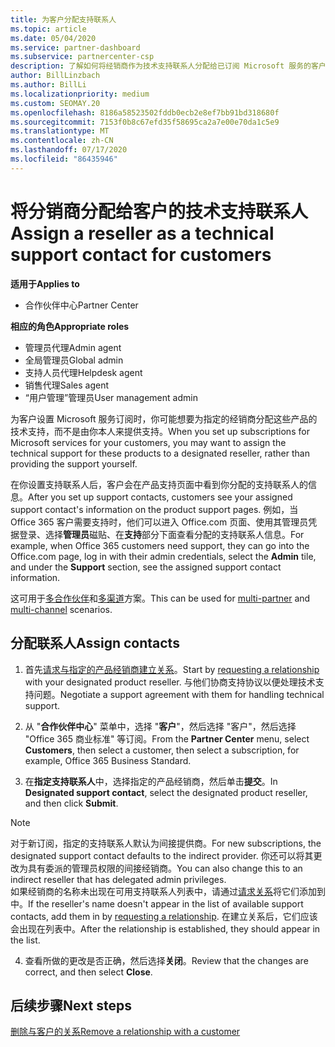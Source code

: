 ```yaml
---
title: 为客户分配支持联系人
ms.topic: article
ms.date: 05/04/2020
ms.service: partner-dashboard
ms.subservice: partnercenter-csp
description: 了解如何将经销商作为技术支持联系人分配给已订阅 Microsoft 服务的客户。
author: BillLinzbach
ms.author: BillLi
ms.localizationpriority: medium
ms.custom: SEOMAY.20
ms.openlocfilehash: 8186a58523502fddb0ecb2e8ef7bb91bd318680f
ms.sourcegitcommit: 7153f0b8c67efd35f58695ca2a7e00e70da1c5e9
ms.translationtype: MT
ms.contentlocale: zh-CN
ms.lasthandoff: 07/17/2020
ms.locfileid: "86435946"
---
```

# <a name="assign-a-reseller-as-a-technical-support-contact-for-customers"></a><span data-ttu-id="1c0f1-103">将分销商分配给客户的技术支持联系人</span><span class="sxs-lookup"><span data-stu-id="1c0f1-103">Assign a reseller as a technical support contact for customers</span></span>

<span data-ttu-id="1c0f1-104">**适用于**</span><span class="sxs-lookup"><span data-stu-id="1c0f1-104">**Applies to**</span></span>

- <span data-ttu-id="1c0f1-105">合作伙伴中心</span><span class="sxs-lookup"><span data-stu-id="1c0f1-105">Partner Center</span></span>

<span data-ttu-id="1c0f1-106">**相应的角色**</span><span class="sxs-lookup"><span data-stu-id="1c0f1-106">**Appropriate roles**</span></span>

- <span data-ttu-id="1c0f1-107">管理员代理</span><span class="sxs-lookup"><span data-stu-id="1c0f1-107">Admin agent</span></span>
- <span data-ttu-id="1c0f1-108">全局管理员</span><span class="sxs-lookup"><span data-stu-id="1c0f1-108">Global admin</span></span>
- <span data-ttu-id="1c0f1-109">支持人员代理</span><span class="sxs-lookup"><span data-stu-id="1c0f1-109">Helpdesk agent</span></span>
- <span data-ttu-id="1c0f1-110">销售代理</span><span class="sxs-lookup"><span data-stu-id="1c0f1-110">Sales agent</span></span>
- <span data-ttu-id="1c0f1-111">“用户管理”管理员</span><span class="sxs-lookup"><span data-stu-id="1c0f1-111">User management admin</span></span>

<span data-ttu-id="1c0f1-112">为客户设置 Microsoft 服务订阅时，你可能想要为指定的经销商分配这些产品的技术支持，而不是由你本人来提供支持。</span><span class="sxs-lookup"><span data-stu-id="1c0f1-112">When you set up subscriptions for Microsoft services for your customers, you may want to assign the technical support for these products to a designated reseller, rather than providing the support yourself.</span></span>

<span data-ttu-id="1c0f1-113">在你设置支持联系人后，客户会在产品支持页面中看到你分配的支持联系人的信息。</span><span class="sxs-lookup"><span data-stu-id="1c0f1-113">After you set up support contacts, customers see your assigned support contact's information on the product support pages.</span></span> <span data-ttu-id="1c0f1-114">例如，当 Office 365 客户需要支持时，他们可以进入 Office.com 页面、使用其管理员凭据登录、选择**管理员**磁贴、在**支持**部分下面查看分配的支持联系人信息。</span><span class="sxs-lookup"><span data-stu-id="1c0f1-114">For example, when Office 365 customers need support, they can go into the Office.com page, log in with their admin credentials, select the **Admin** tile, and under the **Support** section, see the assigned support contact information.</span></span>

<span data-ttu-id="1c0f1-115">这可用于[多合作伙伴](multipartner.md)和[多渠道](multichannel.md)方案。</span><span class="sxs-lookup"><span data-stu-id="1c0f1-115">This can be used for [multi-partner](multipartner.md) and [multi-channel](multichannel.md) scenarios.</span></span> 

<a href="" id="assigncontacts"></a>
## <a name="assign-contacts"></a><span data-ttu-id="1c0f1-116">分配联系人</span><span class="sxs-lookup"><span data-stu-id="1c0f1-116">Assign contacts</span></span>

1.  <span data-ttu-id="1c0f1-117">首先[请求与指定的产品经销商建立关系](request-a-relationship-with-a-customer.md)。</span><span class="sxs-lookup"><span data-stu-id="1c0f1-117">Start by [requesting a relationship](request-a-relationship-with-a-customer.md) with your designated product reseller.</span></span> <span data-ttu-id="1c0f1-118">与他们协商支持协议以便处理技术支持问题。</span><span class="sxs-lookup"><span data-stu-id="1c0f1-118">Negotiate a support agreement with them for handling technical support.</span></span>

2.  <span data-ttu-id="1c0f1-119">从 "**合作伙伴中心**" 菜单中，选择 "**客户**"，然后选择 "客户"，然后选择 "Office 365 商业标准" 等订阅。</span><span class="sxs-lookup"><span data-stu-id="1c0f1-119">From the **Partner Center** menu, select **Customers**, then select a customer, then select a subscription, for example, Office 365 Business Standard.</span></span>

3.  <span data-ttu-id="1c0f1-120">在**指定支持联系人**中，选择指定的产品经销商，然后单击**提交**。</span><span class="sxs-lookup"><span data-stu-id="1c0f1-120">In  **Designated support contact**, select the designated product reseller, and then click **Submit**.</span></span> 

   >[!NOTE]  
 ><span data-ttu-id="1c0f1-121">对于新订阅，指定的支持联系人默认为间接提供商。</span><span class="sxs-lookup"><span data-stu-id="1c0f1-121">For new subscriptions, the designated support contact defaults to the indirect provider.</span></span> <span data-ttu-id="1c0f1-122">你还可以将其更改为具有委派的管理员权限的间接经销商。</span><span class="sxs-lookup"><span data-stu-id="1c0f1-122">You can also change this to an indirect reseller that has delegated admin privileges.</span></span>    
><span data-ttu-id="1c0f1-123">如果经销商的名称未出现在可用支持联系人列表中，请通过[请求关系](request-a-relationship-with-a-customer.md)将它们添加到中。</span><span class="sxs-lookup"><span data-stu-id="1c0f1-123">If the reseller's name doesn't appear in the list of available support contacts, add them in by [requesting a relationship](request-a-relationship-with-a-customer.md).</span></span> <span data-ttu-id="1c0f1-124">在建立关系后，它们应该会出现在列表中。</span><span class="sxs-lookup"><span data-stu-id="1c0f1-124">After the relationship is established, they should appear in the list.</span></span>  

4.  <span data-ttu-id="1c0f1-125">查看所做的更改是否正确，然后选择**关闭**。</span><span class="sxs-lookup"><span data-stu-id="1c0f1-125">Review that the changes are correct, and then select **Close**.</span></span>

## <a name="next-steps"></a><span data-ttu-id="1c0f1-126">后续步骤</span><span class="sxs-lookup"><span data-stu-id="1c0f1-126">Next steps</span></span>

[<span data-ttu-id="1c0f1-127">删除与客户的关系</span><span class="sxs-lookup"><span data-stu-id="1c0f1-127">Remove a relationship with a customer</span></span>](remove-a-relationship.md)